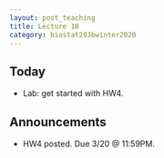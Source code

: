 ```yaml
---
layout: post_teaching
title: Lecture 18
category: biostat203bwinter2020
---
```


## Today

- Lab: get started with HW4.

## Announcements

- HW4 posted. Due 3/20 @ 11:59PM.